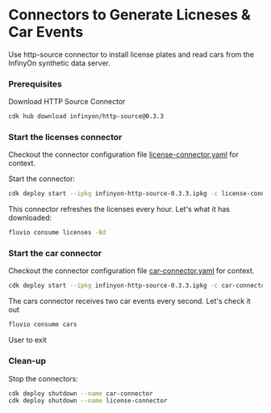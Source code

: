 # Connectors to Generate Licneses & Car Events

Use http-source connector to install license plates and read cars from the InfinyOn synthetic data server. 

### Prerequisites

Download HTTP Source Connector

```bash
cdk hub download infinyon/http-source@0.3.3
```

### Start the licenses connector

Checkout the connector configuration file [license-connector.yaml](license-connector.yaml) for context.

Start the connector:

```bash
cdk deploy start --ipkg infinyon-http-source-0.3.3.ipkg -c license-connector.yaml
```

This connector refreshes the licenses every hour. Let's what it has downloaded:

```bash
fluvio consume licenses -Bd
```


### Start the car connector

Checkout the connector configuration file [car-connector.yaml](car-connector.yaml) for context.

```bash
cdk deploy start --ipkg infinyon-http-source-0.3.3.ipkg -c car-connector.yaml
```

The cars connector receives two car events every second. Let's check it out

```bash
fluvio consume cars
```

User <Ctrl-C> to exit


### Clean-up

Stop the connectors:

```bash
cdk deploy shutdown --name car-connector
cdk deploy shutdown --name license-connector
```
